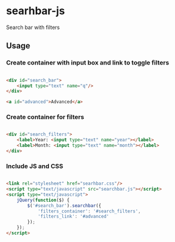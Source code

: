 # searhbar-js
Search bar with filters

## Usage

### Create container with input box and link to toggle filters

```html

<div id="search_bar">
	<input type="text" name="q"/>
</div>

<a id="advanced">Advanced</a>

```

### Create container for filters

```html

<div id="search_filters">
	<label>Year: <input type="text" name="year"></label>
	<label>Month: <input type="text" name="month"></label>
</div>

```

### Include JS and CSS

```html

<link rel="stylesheet" href="searhbar.css"/>
<script type="text/javascript" src="searchbar.js"></script>
<script type="text/javascript">
	jQuery(function($) {
		$('#search_bar').searchbar({
			'filters_container': '#search_filters',
			'filters_link': '#advanced'
		});
	});
</script>

```